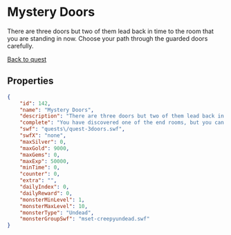 # Mystery Doors

There are three doors but two of them lead back in time to the room that you are standing in now. Choose your path through the guarded doors carefully.

[Back to quest](../quests.md)

## Properties

```json
{
    "id": 142,
    "name": "Mystery Doors",
    "description": "There are three doors but two of them lead back in time to the room that you are standing in now. Choose your path through the guarded doors carefully.",
    "complete": "You have discovered one of the end rooms, but you can't help but wonder what might be in the other end rooms...",
    "swf": "quests\/quest-3doors.swf",
    "swfX": "none",
    "maxSilver": 0,
    "maxGold": 9000,
    "maxGems": 0,
    "maxExp": 50000,
    "minTime": 0,
    "counter": 0,
    "extra": "",
    "dailyIndex": 0,
    "dailyReward": 0,
    "monsterMinLevel": 1,
    "monsterMaxLevel": 10,
    "monsterType": "Undead",
    "monsterGroupSwf": "mset-creepyundead.swf"
}
```

